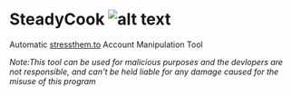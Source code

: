 # SteadyCook ![alt text](https://www.stickpng.com/assets/images/5888ca5ebc2fc2ef3a1860d8.png)
Automatic [stressthem.to](https://stressthem.to/login) Account Manipulation Tool

*Note:This tool can be used for malicious purposes and the devlopers are not responsible, and can't be held liable for any damage caused for the misuse of this program*
